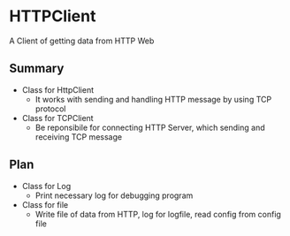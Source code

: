 # HTTPClient
A Client of getting data from HTTP Web

## Summary
+ Class for HttpClient
    - It works with sending and handling HTTP message by using TCP protocol
+ Class for TCPClient
    - Be reponsibile for connecting HTTP Server, which sending and receiving TCP message

## Plan
+ Class for Log
    - Print necessary log for debugging program
+ Class for file
    - Write file of data from HTTP, log for logfile, read config from config file
